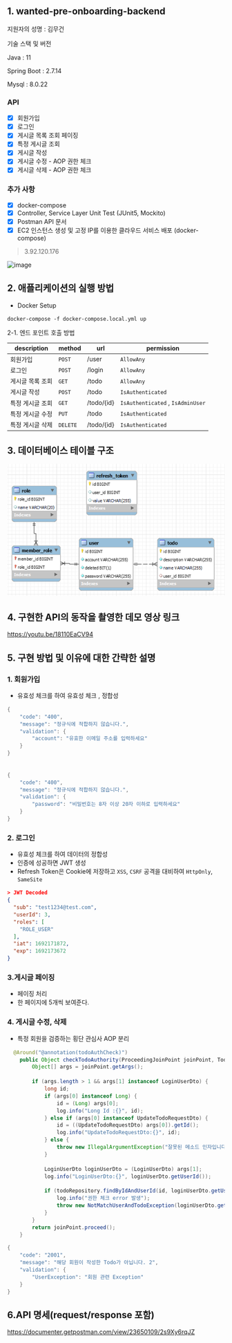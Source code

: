 ## 1. wanted-pre-onboarding-backend
지원자의 성명 : 김무건

기술 스택 및 버전

Java : 11

Spring Boot : 2.7.14

Mysql : 8.0.22

### API
- [x] 회원가입
- [x] 로그인
- [x] 게시글 목록 조회 페이징
- [x] 특정 게시글 조회
- [x] 게시글 작성
- [x] 게시글 수정 - AOP 권한 체크
- [x] 게시글 삭제 - AOP 권한 체크

### 추가 사항
- [x] docker-compose
- [x] Controller, Service Layer Unit Test (JUnit5, Mockito)
- [x] Postman API 문서
- [x] EC2 인스턴스 생성 및 고정 IP를 이용한 클라우드 서비스 배포 (docker-compose)
      
> 3.92.120.176

![image](https://github.com/KMGeon/wanted-pre-onboarding-backend/assets/103854287/de7e2de7-03e5-4c9c-8d74-bcb4654b7fb9)



## 2. 애플리케이션의 실행 방법

- Docker Setup
```docker
docker-compose -f docker-compose.local.yml up
```

2-1. 엔드 포인트 호출 방법

| description | method | url        | permission |
| ---- | ---- |------------| ----|
| 회원가입 | `POST` | /user      | `AllowAny` |
| 로그인 | `POST` | /login     | `AllowAny` |
| 게시글 목록 조회 | `GET` | /todo      | `AllowAny` |
| 게시글 작성 | `POST` | /todo      | `IsAuthenticated` |
| 특정 게시글 조회 | `GET` | /todo/{id} | `IsAuthenticated` , `IsAdminUser` |
| 특정 게시글 수정 | `PUT` | /todo      | `IsAuthenticated` |
| 특정 게시글 삭제 | `DELETE` | /todo/{id} | `IsAuthenticated` |

## 3. 데이터베이스 테이블 구조
![img.png](img.png)


## 4. 구현한 API의 동작을 촬영한 데모 영상 링크
https://youtu.be/18110EaCV94

## 5. 구현 방법 및 이유에 대한 간략한 설명

### 1. 회원가입
- 유효성 체크를 하여 유효성 체크 , 정합성
```java
{
    "code": "400",
    "message": "정규식에 적합하지 않습니다.",
    "validation": {
        "account": "유효한 이메일 주소를 입력하세요"
    }
}


{
    "code": "400",
    "message": "정규식에 적합하지 않습니다.",
    "validation": {
        "password": "비밀번호는 8자 이상 20자 이하로 입력하세요"
    }
}
```
### 2. 로그인
- 유효성 체크를 하여 데이터의 정합성
- 인증에 성공하면 JWT 생성
- Refresh Token은 Cookie에 저장하고 ``XSS``, ``CSRF`` 공격을 대비하여 ``HttpOnly``, ```SameSite```

```json
> JWT Decoded
{
  "sub": "test1234@test.com",
  "userId": 3,
  "roles": [
    "ROLE_USER"
  ],
  "iat": 1692171872,
  "exp": 1692173672
}
```

### 3.게시글 페이징
- 페이징 처리
- 한 페이지에 5개씩 보여준다.

### 4. 게시글 수정, 삭제 
- 특정 회원을 검증하는 횡단 관심사 AOP 분리
```java
  @Around("@annotation(todoAuthCheck)")
    public Object checkTodoAuthority(ProceedingJoinPoint joinPoint, TodoAuthCheck todoAuthCheck) throws Throwable {
        Object[] args = joinPoint.getArgs();

        if (args.length > 1 && args[1] instanceof LoginUserDto) {
            long id;
            if (args[0] instanceof Long) {
                id = (Long) args[0];
                log.info("Long Id :{}", id);
            } else if (args[0] instanceof UpdateTodoRequestDto) {
                id = ((UpdateTodoRequestDto) args[0]).getId();
                log.info("UpdateTodoRequestDto:{}", id);
            } else {
                throw new IllegalArgumentException("잘못된 메소드 인자입니다.");
            }

            LoginUserDto loginUserDto = (LoginUserDto) args[1];
            log.info("LoginUserDto:{}", loginUserDto.getUserId());

            if (todoRepository.findByIdAndUserId(id, loginUserDto.getUserId()).isEmpty()) {
                log.info("권한 체크 error 발생");
                throw new NotMatchUserAndTodoException(loginUserDto.getUserId());
            }
        }
        return joinPoint.proceed();
    }
```
```java
{
    "code": "2001",
    "message": "해당 회원이 작성한 Todo가 아닙니다. 2",
    "validation": {
        "UserException": "회원 관련 Exception"
    }
}
```

## 6.API 명세(request/response 포함)

https://documenter.getpostman.com/view/23650109/2s9Xy6rqJZ
